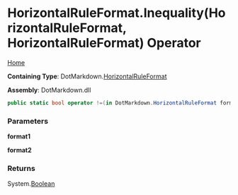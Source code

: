 # HorizontalRuleFormat\.Inequality\(HorizontalRuleFormat, HorizontalRuleFormat\) Operator

[Home](../../../README.md)

**Containing Type**: DotMarkdown\.[HorizontalRuleFormat](../README.md)

**Assembly**: DotMarkdown\.dll

```csharp
public static bool operator !=(in DotMarkdown.HorizontalRuleFormat format1, in DotMarkdown.HorizontalRuleFormat format2)
```

### Parameters

**format1**

**format2**

### Returns

System\.[Boolean](https://docs.microsoft.com/en-us/dotnet/api/system.boolean)

